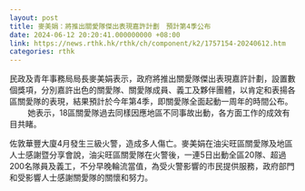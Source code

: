 ```yaml
---
layout: post
title: 麥美娟：將推出關愛隊傑出表現嘉許計劃　預計第4季公布
date: 2024-06-12 20:20:41.000000000 +08:00
link: https://news.rthk.hk/rthk/ch/component/k2/1757154-20240612.htm
categories: rthk
---
```


民政及青年事務局局長麥美娟表示，政府將推出關愛隊傑出表現嘉許計劃，設置數個獎項，分別嘉許出色的關愛隊、關愛隊成員、義工及夥伴團體，以肯定和表揚各區關愛隊的表現，結果預計於今年第4季，即關愛隊全面起動一周年的時間公布。
　　 
她表示，18區關愛隊過去同樣因應地區不同事故出動，各方面工作的成效有目共睹。

佐敦華豐大廈4月發生三級火警，造成多人傷亡。麥美娟在油尖旺區關愛隊及地區人士感謝暨分享會說，油尖旺區關愛隊在火警後，一連5日出動全區20隊、超過200名隊員及義工，不分早晚輪流當值，為受火警影響的市民提供服務，政府部門和受影響人士感謝關愛隊的關懷和努力。
